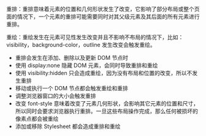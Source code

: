 重排：重排意味着元素的位置和几何形状发生了改变，它影响了部分布局或整个页面的情况下，一个元素的重排可能需要同时对其父级元素及其后面的所有元素进行重排。

重绘：重绘发生在元素可见性发生改变并且不影响不布局的情况下，比如：visibility，background-color，outline 发生改变会触发重绘。

- 重排会发生在添加、删除以及更新 DOM 节点时
- 使用 display:none 隐藏 DOM 元素，会同时导致重排和重绘
- 使用 visibility:hidden 只会造成重绘，因为没有布局和位置的改变，所以不发生重排
- 移动或执行一个 DOM 节点都会触发重绘和重排
- 调整浏览器窗口的大小会触发重排
- 改变 font-style 意味着改变了元素几何形状，会影响其它元素的位置和尺寸，所以同时会要求浏览器执行重排。一旦这些布局操作完成，那么任何被损坏的像素点都会被重绘
- 添加或移除 Stylesheet 都会造成重排和重绘